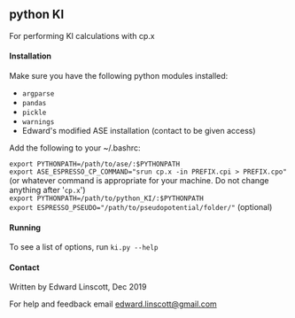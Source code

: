 ## python KI
For performing KI calculations with cp.x

#### Installation
Make sure you have the following python modules installed:
 * ``argparse``
 * ``pandas``
 * ``pickle``
 * ``warnings``
 * Edward's modified ASE installation (contact to be given access)

Add the following to your ~/.bashrc:

``export PYTHONPATH=/path/to/ase/:$PYTHONPATH``  
``export ASE_ESPRESSO_CP_COMMAND="srun cp.x -in PREFIX.cpi > PREFIX.cpo"`` (or whatever command is appropriate for your machine. Do not change anything after '``cp.x``')  
``export PYTHONPATH=/path/to/python_KI/:$PYTHONPATH``  
``export ESPRESSO_PSEUDO="/path/to/pseudopotential/folder/"`` (optional)

#### Running
To see a list of options, run ``ki.py --help``

#### Contact
Written by Edward Linscott, Dec 2019

For help and feedback email edward.linscott@gmail.com